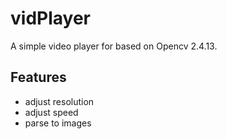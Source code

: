 # vidPlayer

A simple video player for based on Opencv 2.4.13.

## Features
- adjust resolution  
- adjust speed  
- parse to images
